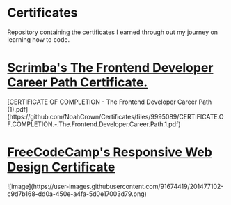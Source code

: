 # Certificates
Repository containing the certificates I earned through out my journey on learning how to code.

<h1><a href="https://scrimba.com/certificate/uv3wKYSz/gfrontend">Scrimba's The Frontend Developer Career Path Certificate.</a></h1>
[CERTIFICATE OF COMPLETION - The Frontend Developer Career Path (1).pdf](https://github.com/NoahCrown/Certificates/files/9995089/CERTIFICATE.OF.COMPLETION.-.The.Frontend.Developer.Career.Path.1.pdf)

<h1><a href="https://www.freecodecamp.org/certification/fcc1fc2d239-d0fd-4313-8b14-23608cacb5f9/responsive-web-design">FreeCodeCamp's Responsive Web Design Certificate</a></h1>
![image](https://user-images.githubusercontent.com/91674419/201477102-c9d7b168-dd0a-450e-a4fa-5d0e17003d79.png)

